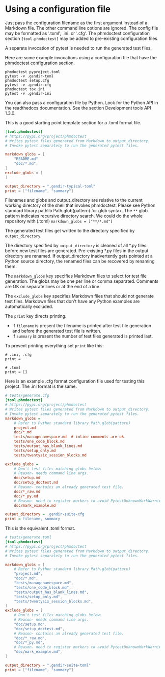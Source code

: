 # Using a configuration file

Just pass the configuration filename as the first argument instead
of a Markdown file. The other command line options are ignored.
The config file may be formatted as '.toml', .ini. or '.cfg'.
The phmdoctest configuration section `[tool.phmdoctest]` may
be added to pre-existing configuration files.

A separate invocation of pytest is needed to run the generated test files.

Here are some example invocations using a configuration file
that have the phmdoctest configuration section.

<!--phmdoctest-label invocations-->
```
phmdoctest pyproject.toml
pytest -v .gendir-toml
phmdoctest setup.cfg
pytest -v .gendir-cfg
phmdoctest tox.ini
pytest -v .gendir-ini
```

You can also pass a configuration file by Python.
Look for the Python API in the readthedocs documentation.
See the section Development tools API 1.3.0.

This is a good starting point template section for a .toml format file.
```toml
[tool.phmdoctest]
# https://pypi.org/project/phmdoctest
# Writes pytest files generated from Markdown to output_directory.
# Invoke pytest separately to run the generated pytest files.

markdown_globs = [
    "README.md"
    "doc/*.md",
]
exclude_globs = [
]

output_directory = ".gendir-typical-toml"
print = ["filename", "summary"]
```

Filenames and globs and output_directory are relative to the current
working directory of the shell that invokes phmdoctest.
Please see Python standard library pathlib Path.glob(pattern)
for glob syntax.
The `**` glob pattern indicates recursive directory search. We
could do the whole repository with (.toml)
`markdown_globs = ["**/*.md"]`

The generated test files get written to the directory specified
by `output_directory`.

The directory specified by `output_directory` is cleaned of all *.py
files before new test files are generated.
Pre-existing *.py files in the output directory are renamed. If
output_directory inadvertently gets pointed at a Python
source directory, the renamed files can be recovered by renaming them.

The `markdown_globs` key specifies Markdown files to select for
test file generation. The globs may be one per line or comma separated.
Comments are OK on separate lines or at the end of a line.

The `exclude_globs` key specifies Markdown files that should not
generate test files. Markdown files that don't have any Python examples
are automatically excluded.

The `print` key directs printing.

- If `filename` is present the filename is printed after test file generation
  and before the generated test file is written.
- If `summary` is present the number of test files generated
  is printed last.

To prevent printing everything set `print` like this:

```
# .ini, .cfg
print =

# .toml
print = []
```

Here is an example .cfg format configuration file used
for testing this project.
The .ini format is the same.

<!--phmdoctest-label generate-cfg-->
```cfg
# tests/generate.cfg
[tool.phmdoctest]
# https://pypi.org/project/phmdoctest
# Writes pytest files generated from Markdown to output_directory.
# Invoke pytest separately to run the generated pytest files.
markdown_globs =
    # Refer to Python standard library Path.glob(pattern)
    project.md
    doc/*.md
    tests/managenamespace.md  # inline comments are ok
    tests/one_code_block.md
    tests/output_has_blank_lines.md
    tests/setup_only.md
    tests/twentysix_session_blocks.md

exclude_globs =
    # Don't test files matching globs below:
    # Reason- needs command line args.
    doc/setup.md
    doc/setup_doctest.md
    # Reason- contains an already generated test file.
    doc/*_raw.md
    doc/*_py.md
    # Reason- need to register markers to avoid PytestUnknownMarkWarning.
    doc/mark_example.md

output_directory = .gendir-suite-cfg
print = filename, summary
```

This is the equivalent .toml format.

<!--phmdoctest-label generate-toml-->
```toml
# tests/generate.toml
[tool.phmdoctest]
# https://pypi.org/project/phmdoctest
# Writes pytest files generated from Markdown to output_directory.
# Invoke pytest separately to run the generated pytest files.

markdown_globs = [
    # Refer to Python standard library Path.glob(pattern)
    "project.md",
    "doc/*.md",
    "tests/managenamespace.md",
    "tests/one_code_block.md",
    "tests/output_has_blank_lines.md",
    "tests/setup_only.md",
    "tests/twentysix_session_blocks.md",
]
exclude_globs = [
    # Don't test files matching globs below:
    # Reason- needs command line args.
    "doc/setup.md",
    "doc/setup_doctest.md",
    # Reason- contains an already generated test file.
    "doc/*_raw.md",
    "doc/*_py.md",
    # Reason- need to register markers to avoid PytestUnknownMarkWarning.
    "doc/mark_example.md",
]

output_directory = ".gendir-suite-toml"
print = ["filename", "summary"]
```
